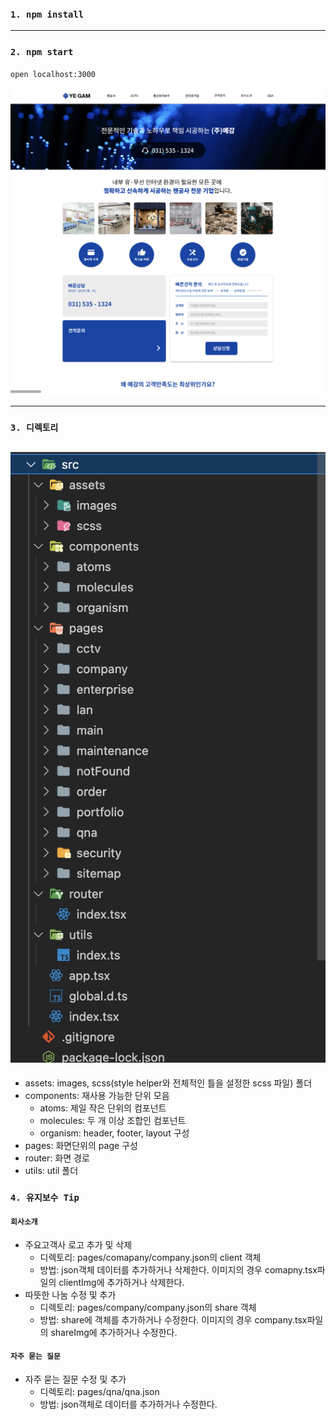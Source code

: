 ### `1. npm install`

---

### `2. npm start`

`open localhost:3000`

![yegam_homepage](./yegam.png)

---

### `3. 디렉토리`

## ![directory_structure](./directory.png)

- assets: images, scss(style helper와 전체적인 틀을 설정한 scss 파일) 폴더
- components: 재사용 가능한 단위 모음
  - atoms: 제일 작은 단위의 컴포넌트
  - molecules: 두 개 이상 조합인 컴포넌트
  - organism: header, footer, layout 구성
- pages: 화면단위의 page 구성
- router: 화면 경로
- utils: util 폴더

### `4. 유지보수 Tip`

#### `회사소개`

- 주요고객사 로고 추가 및 삭제
  - 디렉토리: pages/comapany/company.json의 client 객체
  - 방법: json객체 데이터를 추가하거나 삭제한다.
    이미지의 경우 comapny.tsx파일의 clientImg에 추가하거나 삭제한다.
- 따뜻한 나눔 수정 및 추가
  - 디렉토리: pages/company/company.json의 share 객체
  - 방법: share에 객체를 추가하거나 수정한다.
    이미지의 경우 company.tsx파일의 shareImg에 추가하거나 수정한다.

#### `자주 묻는 질문`

- 자주 묻는 질문 수정 및 추가
  - 디렉토리: pages/qna/qna.json
  - 방법: json객체로 데이터를 추가하거나 수정한다.
